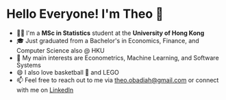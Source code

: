 # Hello Everyone! I'm Theo 👋

- :man_scientist: I'm a **MSc in Statistics** student at the **University of Hong Kong**
- :mortar_board: Just graduated from a Bachelor's in Economics, Finance, and Computer Science also @ HKU
- 🌱 My main interests are Econometrics, Machine Learning, and Software Systems
- 😄 I also love basketball :basketball: and LEGO
- 📫 Feel free to reach out to me via theo.obadiah@gmail.com or connect with me on [LinkedIn](https://www.linkedin.com/in/theo-obadiah-teguh)
